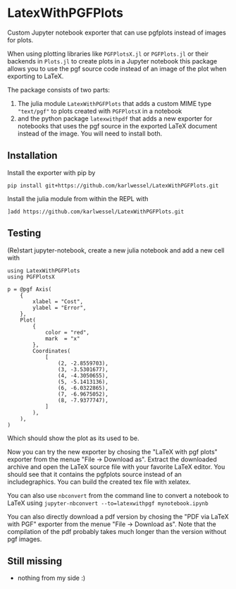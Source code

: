 # LatexWithPGFPlots
Custom Jupyter notebook exporter that can use pgfplots instead of images for plots.

When using plotting libraries like `PGFPlotsX.jl` or `PGFPlots.jl` or their backends in `Plots.jl` to create plots in a Jupyter notebook this package allows 
you to use the pgf source code instead of an image of the plot when exporting to LaTeX.

The package consists of two parts:
1. The julia module `LatexWithPGFPlots` that adds a custom MIME type `"text/pgf"` to plots created with 
`PGFPlotsX` in a notebook
2. and the python package `latexwithpdf` that adds a new exporter for notebooks that uses the pgf source in
the exported LaTeX document instead of the image.
You will need to install both.

## Installation
Install the exporter with pip by 
```
pip install git+https://github.com/karlwessel/LatexWithPGFPlots.git
```

Install the julia module from within the REPL with
```
]add https://github.com/karlwessel/LatexWithPGFPlots.git
```

## Testing
(Re)start jupyter-notebook, create a new julia notebook and add a new cell with
```
using LatexWithPGFPlots
using PGFPlotsX

p = @pgf Axis(
    {
        xlabel = "Cost",
        ylabel = "Error",
    },
    Plot(
        {
            color = "red",
            mark  = "x"
        },
        Coordinates(
            [
                (2, -2.8559703),
                (3, -3.5301677),
                (4, -4.3050655),
                (5, -5.1413136),
                (6, -6.0322865),
                (7, -6.9675052),
                (8, -7.9377747),
            ]
        ),
    ),
)
```

Which should show the plot as its used to be.

Now you can try the new exporter by chosing the "LaTeX with pgf plots" exporter
from the menue "File -> Download as". Extract the downloaded archive and open the LaTeX 
source file with your favorite LaTeX editor. You should see that it contains the pgfplots source 
instead of an includegraphics. You can build the created tex file with xelatex.

You can also use `nbconvert` from the command line to convert a notebook to LaTeX using
`jupyter-nbconvert --to=latexwithpgf mynotebook.ipynb`

You can also directly download a pdf version by chosing the "PDF via LaTeX with PGF" exporter from the menue "File -> Download as". Note that the compilation of the pdf probably takes much longer than the version without pgf images.

## Still missing
- nothing from my side :)
